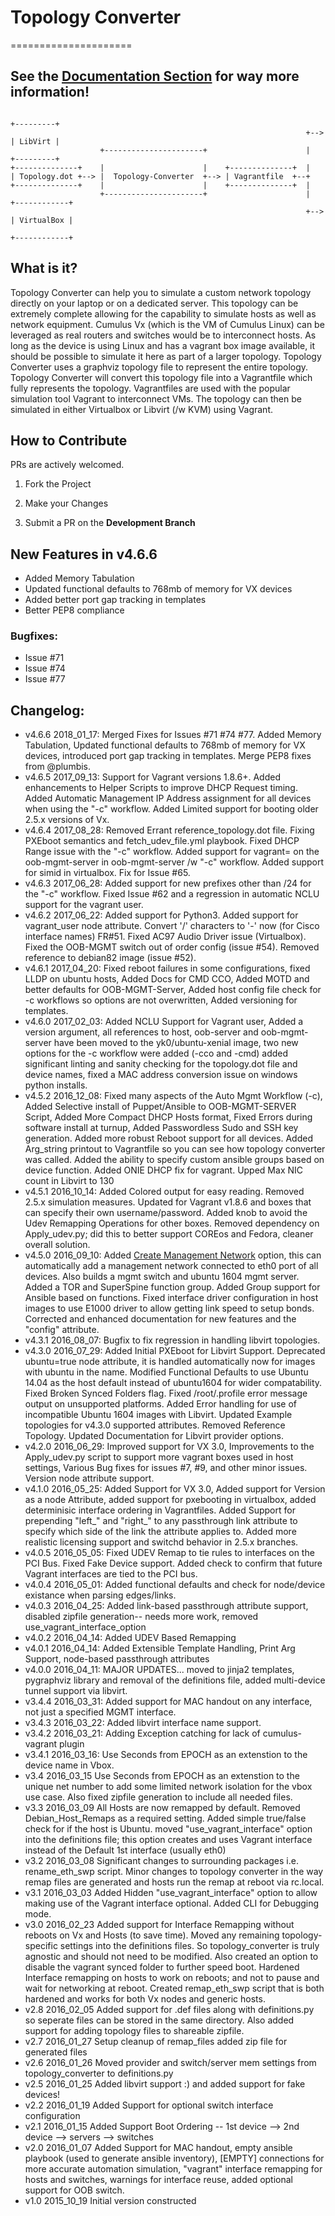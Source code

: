 # Topology Converter
=====================


## See the [Documentation Section](./documentation) for way more information!



```
                                                                       +---------+
                                                                  +--> | LibVirt |
                    +----------------------+                      |    +---------+
+--------------+    |                      |    +--------------+  |
| Topology.dot +--> |  Topology-Converter  +--> | Vagrantfile  +--+
+--------------+    |                      |    +--------------+  |
                    +----------------------+                      |    +------------+
                                                                  +--> | VirtualBox |
                                                                       +------------+
```

## What is it?
Topology Converter can help you to simulate a custom network topology directly on your laptop or on a dedicated server. This topology can be extremely complete allowing for the capability to simulate hosts as well as network equipment. Cumulus Vx (which is the VM of Cumulus Linux) can be leveraged as real routers and switches would be to interconnect hosts. As long as the device is using Linux and has a vagrant box image available, it should be possible to simulate it here as part of a larger topology.
Topology Converter uses a graphviz topology file to represent the entire topology. Topology Converter will convert this topology file into a Vagrantfile which fully represents the topology. Vagrantfiles are used with the popular simulation tool Vagrant to interconnect VMs. The topology can then be simulated in either Virtualbox or Libvirt (/w KVM) using Vagrant.


## How to Contribute
PRs are actively welcomed.

1. Fork the Project

2. Make your Changes

3. Submit a PR on the **Development Branch**


## New Features in v4.6.6
* Added Memory Tabulation
* Updated functional defaults to 768mb of memory for VX devices
* Added better port gap tracking in templates
* Better PEP8 compliance

### Bugfixes:
* Issue #71
* Issue #74
* Issue #77

## Changelog:
* v4\.6\.6 2018\_01\_17: Merged Fixes for Issues #71 #74 #77. Added Memory Tabulation, Updated functional defaults to 768mb of memory for VX devices, introduced port gap tracking in templates. Merge PEP8 fixes from @plumbis.
* v4\.6\.5 2017\_09\_13: Support for Vagrant versions 1.8.6+. Added enhancements to Helper Scripts to improve DHCP Request timing. Added Automatic Management IP Address assignment for all devices when using the "-c" workflow. Added Limited support for booting older 2.5.x versions of Vx.
* v4\.6\.4 2017\_08\_28: Removed Errant reference_topology.dot file. Fixing PXEboot semantics and fetch_udev_file.yml playbook. Fixed DHCP Range issue with the "-c" workflow. Added support for vagrant= on the oob-mgmt-server in oob-mgmt-server /w "-c" workflow. Added support for simid in virtualbox. Fix for Issue #65.
* v4\.6\.3 2017\_06\_28: Added support for new prefixes other than /24 for the "-c" workflow. Fixed Issue #62 and a regression in automatic NCLU support for the vagrant user.
* v4\.6\.2 2017\_06\_22: Added support for Python3. Added support for vagrant_user node attribute. Convert '/' characters to '-' now (for Cisco interface names) FR#51. Fixed AC97 Audio Driver issue (Virtualbox). Fixed the OOB-MGMT switch out of order config (issue #54). Removed reference to debian82 image (issue #52).
* v4\.6\.1 2017\_04\_20: Fixed reboot failures in some configurations, fixed LLDP on ubuntu hosts, Added Docs for CMD CCO, Added MOTD and better defaults for OOB-MGMT-Server, Added host config file check for -c workflows so options are not overwritten, Added versioning for templates.
* v4\.6\.0 2017\_02\_03: Added NCLU Support for Vagrant user, Added a version argument, all references to host, oob-server and oob-mgmt-server have been moved to the yk0/ubuntu-xenial image, two new options for the -c workflow were added (-cco and -cmd) added significant linting and sanity checking for the topology.dot file and device names, fixed a MAC address conversion issue on windows python installs.
* v4\.5\.2 2016\_12\_08: Fixed many aspects of the Auto Mgmt Workflow (-c), Added Selective install of Puppet/Ansible to OOB-MGMT-SERVER Script, Added More Compact DHCP Hosts format, Fixed Errors during software install at turnup, Added Passwordless Sudo and SSH key generation. Added more robust Reboot support for all devices. Added Arg_string printout to Vagrantfile so you can see how topology converter was called. Added the ability to specify custom ansible groups based on device function. Added ONIE DHCP fix for vagrant. Upped Max NIC count in Libvirt to 130
* v4\.5\.1 2016\_10\_14: Added Colored output for easy reading. Removed 2.5.x simulation measures. Updated for Vagrant v1.8.6 and boxes that can specify their own username/password. Added knob to avoid the Udev Remapping Operations for other boxes. Removed dependency on Apply_udev.py; did this to better support COREos and Fedora, cleaner overall solution.
* v4\.5\.0 2016\_09\_10: Added [Create Management Network](documentation/auto_mgmt_network) option, this can automatically add a management network connected to eth0 port of all devices. Also builds a mgmt switch and ubuntu 1604 mgmt server. Added a TOR and SuperSpine function group. Added Group support for Ansible based on functions. Fixed interface driver configuration in host images to use E1000 driver to allow getting link speed to setup bonds. Corrected and enhanced documentation for new features and the "config" attribute.
* v4\.3\.1 2016\_08\_07: Bugfix to fix regression in handling libvirt topologies. 
* v4\.3\.0 2016\_07\_29: Added Initial PXEboot for Libvirt Support. Deprecated ubuntu=true node attribute, it is handled automatically now for images with ubuntu in the name. Modified Functional Defaults to use Ubuntu 14.04 as the host default instead of ubuntu1604 for wider compatability. Fixed Broken Synced Folders flag. Fixed /root/.profile error message output on unsupported platforms. Added Error handling for use of incompatible Ubuntu 1604 images with Libvirt. Updated Example topologies for v4.3.0 supported attributes. Removed Reference Topology. Updated Documentation for Libvirt provider options.
* v4\.2\.0 2016\_06\_29: Improved support for VX 3.0, Improvements to the Apply_udev.py script to support more vagrant boxes used in host settings, Various Bug fixes for issues #7, #9, and other minor issues. Version node attribute support.
* v4\.1\.0 2016\_05\_25: Added Support for VX 3.0, Added support for Version as a node Attribute, added support for pxebooting in virtualbox, added determinisic interface ordering in Vagrantfiles. Added Support for prepending "left_" and "right_" to any passthrough link attribute to specify which side of the link the attribute applies to. Added more realistic licensing support and switchd behavior in 2.5.x branches.
* v4\.0\.5 2016\_05\_05: Fixed UDEV Remap to tie rules to interfaces on the PCI Bus. Fixed Fake Device support. Added check to confirm that future Vagrant interfaces are tied to the PCI bus.
* v4\.0\.4 2016\_05\_01: Added functional defaults and check for node/device existance when parsing edges/links.
* v4\.0\.3 2016\_04\_25: Added link-based passthrough attribute support, disabled zipfile generation-- needs more work, removed use_vagrant_interface_option
* v4\.0\.2 2016\_04\_14: Added UDEV Based Remapping
* v4\.0\.1 2016\_04\_14: Added Extensible Template Handling, Print Arg Support, node-based passthrough attributes
* v4\.0\.0 2016\_04\_11: MAJOR UPDATES... moved to jinja2 templates, pygraphviz library and removal of the definitions file, added multi-device tunnel support via libvirt.
* v3\.4\.4 2016\_03\_31: Added support for MAC handout on any interface, not just a specified MGMT interface.
* v3\.4\.3 2016\_03\_22: Added libvirt interface name support.
* v3\.4\.2 2016\_03\_21: Adding Exception catching for lack of cumulus-vagrant plugin
* v3\.4\.1 2016\_03\_16: Use Seconds from EPOCH as an extenstion to the device name in Vbox.
* v3\.4 2016\_03\_15 Use Seconds from EPOCH as an extenstion to the unique net number to add some limited network isolation for the vbox use case. Also fixed zipfile generation to include all needed files.
* v3\.3 2016\_03\_09 All Hosts are now remapped by default. Removed Debian_Host_Remaps as a required setting. Added simple true/false check for if the host is Ubuntu. moved "use_vagrant_interface" option into the definitions file; this option creates and uses Vagrant interface instead of the Default 1st interface (usually eth0)
* v3\.2 2016\_03\_08 Significant changes to surrounding packages i.e. rename_eth_swp script. Minor changes to topology converter in the way remap files are generated and hosts run the remap at reboot via rc.local.
* v3\.1 2016\_03\_03 Added Hidden "use_vagrant_interface" option to allow making use of the Vagrant interface optional. Added CLI for Debugging mode.
* v3\.0 2016\_02\_23 Added support for Interface Remapping without reboots on Vx and Hosts (to save time). Moved any remaining topology-specific settings into the definitions files. So topology_converter is truly agnostic and should not need to be modified. Also created an option to disable the vagrant synced folder to further speed boot. Hardened Interface remapping on hosts to work on reboots; and not to pause and wait for networking at reboot. Created remap_eth_swp script that is both hardened and works for both Vx nodes and generic hosts.
* v2\.8 2016\_02\_05 Added support for .def files along with definitions.py so seperate files can be stored in the same directory. Also added support for adding topology files to shareable zipfile.
* v2\.7 2016\_01\_27 Setup cleanup of remap_files added zip file for generated files
* v2\.6 2016\_01\_26 Moved provider and switch/server mem settings from topology_converter to definitions.py
* v2\.5 2016\_01\_25 Added libvirt support :) and added support for fake devices!
* v2\.2 2016\_01\_19 Added Support for optional switch interface configuration
* v2\.1 2016\_01\_15 Added Support Boot Ordering -- 1st device --> 2nd device --> servers --> switches
* v2\.0 2016\_01\_07 Added Support for MAC handout, empty ansible playbook (used to generate ansible inventory), [EMPTY] connections for more accurate automation simulation, 
"vagrant" interface remapping for hosts and switches, warnings for interface reuse, added optional support for OOB switch.
* v1\.0 2015\_10\_19 Initial version constructed

